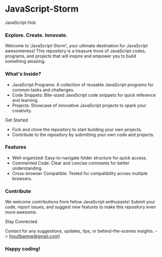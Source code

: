 # JavaScript-Storm
JavaScript Hub

### Explore. Create. Innovate.

Welcome to 'JavaScript-Storm', your ultimate destination for JavaScript awesomeness! This repository is a treasure trove of JavaScript codes, programs, and projects that will inspire and empower you to build something amazing.

### What's Inside?
- JavaScript Programs: A collection of reusable JavaScript programs for common tasks and challenges.
- Code Snippets: Bite-sized JavaScript code snippets for quick reference and learning.
- Projects: Showcase of innovative JavaScript projects to spark your creativity.

Get Started
- Fork and clone the repository to start building your own projects.
- Contribute to the repository by submitting your own code and projects.

### Features
- Well-organized: Easy-to-navigate folder structure for quick access.
- Commented Code: Clear and concise comments for better understanding.
- Cross-browser Compatible: Tested for compatibility across multiple browsers.

### Contribute
We welcome contributions from fellow JavaScript enthusiasts! Submit your code, report issues, and suggest new features to make this repository even more awesome.

Stay Connected

Contact for any suggestions, updates, tips, or behind-the-scenes insights.
-> [noufbamne@gmail.com]

### Happy coding!
